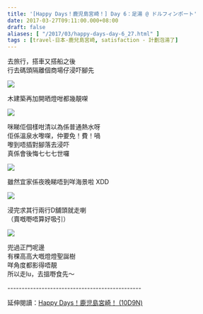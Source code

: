 ```yaml
---
title: '[Happy Days！鹿児島宮崎！] Day 6：足湯 @ ドルフィンポート'
date: 2017-03-27T09:11:00.000+08:00
draft: false
aliases: [ "/2017/03/happy-days-day-6_27.html" ]
tags : [travel-日本-鹿兒島宮崎, satisfaction - 計劃泡湯了]
---
```


去旅行，搭車又搭船之後  
行去碼頭隔離個商場仔浸吓腳先  

![](/images/kojkmi6l.jpg)

木建築再加開晒燈咁都幾靚㗎  

![](/images/kojkmi6l1.jpg)

咪睇佢個樣咁清以為係普通熱水呀  
佢係溫泉水嚟㗎，仲要免！費！喎  
嚟到唔插對腳落去浸吓  
真係會後悔七七七世囉  

![](/images/kojkmi6l2.jpg)

雖然宜家係夜晚睇唔到咩海景啦 XDD  

![](/images/kojkmi6l3.jpg)

浸完求其行兩行D舖頭就走喇  
（賣嘅嘢唔算好吸引）  

![](/images/kojkmi6l4.jpg)

兜過正門呢邊  
有棵高高大嘅燈燈聖誕樹  
咩角度都影得唔靚  
所以走lu，去搵嘢食先～  
  
\-----------------------------------------------  
  
延伸閱讀：[Happy Days！鹿児島宮崎！ (10D9N)](https://hidie.net/kojkmi10d9n/)

